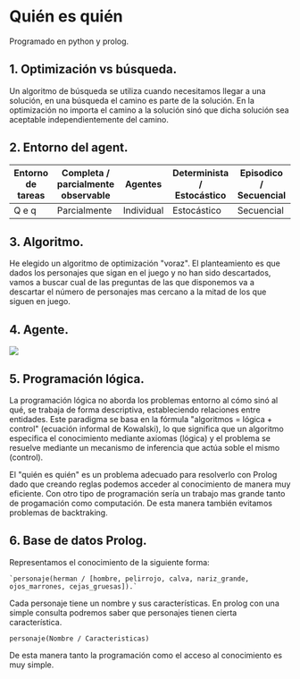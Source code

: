 # Quién es quién

Programado en python y prolog.

## 1. Optimización vs búsqueda.

Un algoritmo de búsqueda se utiliza cuando necesitamos llegar a una solución, en una búsqueda el camino es parte de la solución. En la optimización no importa el camino a la solución sinó que dicha solución sea aceptable independientemente del camino.

## 2. Entorno del agent.

| Entorno de tareas | Completa / parcialmente observable | Agentes    | Determinista / Estocástico | Episodico / Secuencial | Estático / Dinámico | Discreto |
| ----------------- | ---------------------------------- | ---------- | -------------------------- | ---------------------- | ------------------- | -------- |
| Q e q             | Parcialmente                       | Individual | Estocástico                | Secuencial             | Estático            | Discreto |

## 3. Algoritmo.

He elegido un algoritmo de optimización "voraz". El planteamiento es que dados los personajes que sigan en el juego y no han sido descartados, vamos a buscar cual de las preguntas de las que disponemos va a descartar el número de personajes mas cercano a la mitad de los que siguen en juego.

## 4. Agente.

![](/home/cristian/CursoIA/MIA/Qeq/Axente.png)

## 5. Programación lógica.

La programación lógica no aborda los problemas entorno al cómo sinó al qué, se trabaja de forma descriptiva, estableciendo relaciones entre entidades. Este paradigma se basa en la fórmula "algoritmos = lógica + control" (ecuación informal de Kowalski), lo que significa que un algoritmo especifica el conocimiento mediante axiomas (lógica) y el problema se resuelve mediante un mecanismo de inferencia que actúa soble el mismo (control).

El "quién es quién" es un problema adecuado para resolverlo con Prolog dado que creando reglas podemos acceder al conocimiento de manera muy eficiente. Con otro tipo de programación sería un trabajo mas grande tanto de progamación como computación. De esta manera también evitamos problemas de backtraking.

## 6. Base de datos Prolog.

Representamos el conocimiento de la siguiente forma:

```
`personaje(herman / [hombre, pelirrojo, calva, nariz_grande, ojos_marrones, cejas_gruesas]).`
```

Cada personaje tiene un nombre y sus características. En prolog con una simple consulta podremos saber que personajes tienen cierta característica.

```
personaje(Nombre / Caracteristicas)
```

De esta manera tanto la programación como el acceso al conocimiento es muy simple.

